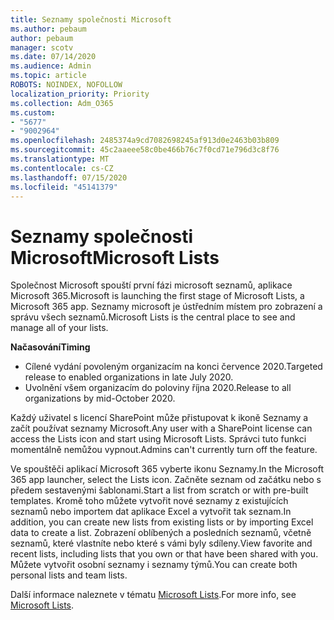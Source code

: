 ```yaml
---
title: Seznamy společnosti Microsoft
ms.author: pebaum
author: pebaum
manager: scotv
ms.date: 07/14/2020
ms.audience: Admin
ms.topic: article
ROBOTS: NOINDEX, NOFOLLOW
localization_priority: Priority
ms.collection: Adm_O365
ms.custom:
- "5677"
- "9002964"
ms.openlocfilehash: 2485374a9cd7082698245af913d0e2463b03b809
ms.sourcegitcommit: 45c2aaeee58c0be466b76c7f0cd71e796d3c8f76
ms.translationtype: MT
ms.contentlocale: cs-CZ
ms.lasthandoff: 07/15/2020
ms.locfileid: "45141379"
---
```

# <a name="microsoft-lists"></a><span data-ttu-id="59e62-102">Seznamy společnosti Microsoft</span><span class="sxs-lookup"><span data-stu-id="59e62-102">Microsoft Lists</span></span>

<span data-ttu-id="59e62-103">Společnost Microsoft spouští první fázi microsoft seznamů, aplikace Microsoft 365.</span><span class="sxs-lookup"><span data-stu-id="59e62-103">Microsoft is launching the first stage of Microsoft Lists, a Microsoft 365 app.</span></span> <span data-ttu-id="59e62-104">Seznamy microsoft je ústředním místem pro zobrazení a správu všech seznamů.</span><span class="sxs-lookup"><span data-stu-id="59e62-104">Microsoft Lists is the central place to see and manage all of your lists.</span></span>  
  
<span data-ttu-id="59e62-105">**Načasování**</span><span class="sxs-lookup"><span data-stu-id="59e62-105">**Timing**</span></span>  

- <span data-ttu-id="59e62-106">Cílené vydání povoleným organizacím na konci července 2020.</span><span class="sxs-lookup"><span data-stu-id="59e62-106">Targeted release to enabled organizations in late July 2020.</span></span>
- <span data-ttu-id="59e62-107">Uvolnění všem organizacím do poloviny října 2020.</span><span class="sxs-lookup"><span data-stu-id="59e62-107">Release to all organizations by mid-October 2020.</span></span>

<span data-ttu-id="59e62-108">Každý uživatel s licencí SharePoint může přistupovat k ikoně Seznamy a začít používat seznamy Microsoft.</span><span class="sxs-lookup"><span data-stu-id="59e62-108">Any user with a SharePoint license can access the Lists icon and start using Microsoft Lists.</span></span> <span data-ttu-id="59e62-109">Správci tuto funkci momentálně nemůžou vypnout.</span><span class="sxs-lookup"><span data-stu-id="59e62-109">Admins can't currently turn off the feature.</span></span>
 
<span data-ttu-id="59e62-110">Ve spouštěči aplikací Microsoft 365 vyberte ikonu Seznamy.</span><span class="sxs-lookup"><span data-stu-id="59e62-110">In the Microsoft 365 app launcher, select the Lists icon.</span></span> <span data-ttu-id="59e62-111">Začněte seznam od začátku nebo s předem sestavenými šablonami.</span><span class="sxs-lookup"><span data-stu-id="59e62-111">Start a list from scratch or with pre-built templates.</span></span> <span data-ttu-id="59e62-112">Kromě toho můžete vytvořit nové seznamy z existujících seznamů nebo importem dat aplikace Excel a vytvořit tak seznam.</span><span class="sxs-lookup"><span data-stu-id="59e62-112">In addition, you can create new lists from existing lists or by importing Excel data to create a list.</span></span> <span data-ttu-id="59e62-113">Zobrazení oblíbených a posledních seznamů, včetně seznamů, které vlastníte nebo které s vámi byly sdíleny.</span><span class="sxs-lookup"><span data-stu-id="59e62-113">View favorite and recent lists, including lists that you own or that have been shared with you.</span></span> <span data-ttu-id="59e62-114">Můžete vytvořit osobní seznamy i seznamy týmů.</span><span class="sxs-lookup"><span data-stu-id="59e62-114">You can create both personal lists and team lists.</span></span>  

<span data-ttu-id="59e62-115">Další informace naleznete v tématu [Microsoft Lists](https://aka.ms/microsoftlists).</span><span class="sxs-lookup"><span data-stu-id="59e62-115">For more info, see [Microsoft Lists](https://aka.ms/microsoftlists).</span></span>